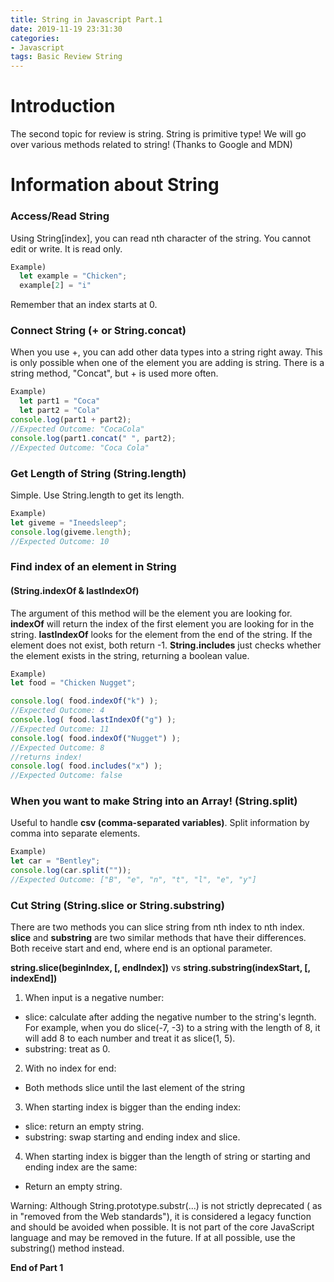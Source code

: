 ```yaml
---
title: String in Javascript Part.1
date: 2019-11-19 23:31:30
categories:
- Javascript
tags: Basic Review String
---
```


# Introduction
The second topic for review is string. String is primitive type!
We will go over various methods related to string! (Thanks to Google and MDN)


# Information about String
### Access/Read String
Using String[index], you can read nth character of the string. You cannot edit or write. It is read only. 

```js
Example)
  let example = "Chicken";
  example[2] = "i"
```
Remember that an index starts at 0. 
### Connect String (+ or String.concat)

When you use +, you can add other data types into a string right away. This is only possible when one of the element you are adding is string. There is a string method, "Concat", but + is used more often. 

```js
Example)
  let part1 = "Coca"
  let part2 = "Cola"
console.log(part1 + part2);
//Expected Outcome: "CocaCola"
console.log(part1.concat(" ", part2);
//Expected Outcome: "Coca Cola"
```
### Get Length of String (String.length)
Simple. Use String.length to get its length. 
```js
Example)
let giveme = "Ineedsleep";
console.log(giveme.length);
//Expected Outcome: 10
```

### Find index of an element in String
#### (String.indexOf & lastIndexOf)
The argument of this method will be the element you are looking for. **indexOf** will return the index of the first element you are looking for in the string. **lastIndexOf** looks for the element from the end of the string. If the element does not exist, both return -1. **String.includes** just checks whether the element exists in the string, returning a boolean value. 

```js
Example)
let food = "Chicken Nugget";

console.log( food.indexOf("k") );
//Expected Outcome: 4
console.log( food.lastIndexOf("g") );
//Expected Outcome: 11
console.log( food.indexOf("Nugget") );
//Expected Outcome: 8 
//returns index!
console.log( food.includes("x") );
//Expected Outcome: false
```
### When you want to make String into an Array! (String.split)
Useful to handle **csv (comma-separated variables)**. Split information by comma into separate elements. 
```js
Example)
let car = "Bentley";
console.log(car.split(""));
//Expected Outcome: ["B", "e", "n", "t", "l", "e", "y"]
```

### Cut String (String.slice or String.substring)
There are two methods you can slice string from nth index to nth index. **slice** and **substring** are two similar methods that have their differences. Both receive start and end, where end is an optional parameter. 


**string.slice(beginIndex, [, endIndex])** vs **string.substring(indexStart, [, indexEnd])**

1. When input is a negative number:
- slice: calculate after adding the negative number to the string's legnth. For example, when you do slice(-7, -3) to a string with the length of 8, it will add 8 to each number and treat it as slice(1, 5).
- substring: treat as 0. 

2. With no index for end:
- Both methods slice until the last element of the string

3. When starting index is bigger than the ending index:
- slice: return an empty string.
- substring: swap starting and ending index and slice. 

4. When starting index is bigger than the length of string or starting and ending index are the same: 
- Return an empty string. 
 

Warning: Although String.prototype.substr(...) is not strictly deprecated ( as in "removed from the Web standards"), it is considered a legacy function and should be avoided when possible. It is not part of the core JavaScript language and may be removed in the future. If at all possible, use the substring() method instead. 


**End of Part 1**